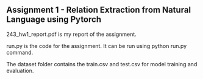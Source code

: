 ## Assignment 1 - Relation Extraction from Natural Language using Pytorch ##

243_hw1_report.pdf is my report of the assignment.

run.py is the code for the assignment. It can be run using python run.py command.

The dataset folder contains the train.csv and test.csv for model training and evaluation.
